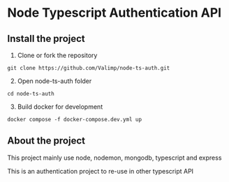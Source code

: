 # Node Typescript Authentication API

## Install the project

1. Clone or fork the repository

`git clone https://github.com/Valimp/node-ts-auth.git`

2. Open node-ts-auth folder

`cd node-ts-auth`

3. Build docker for development

`docker compose -f docker-compose.dev.yml up`

## About the project

This project mainly use node, nodemon, mongodb, typescript and express

This is an authentication project to re-use in other typescript API